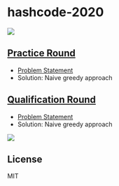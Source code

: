 # hashcode-2020

![](https://anchr.io/i/9wLgJ.png)

## [Practice Round](/practice_round)
* [Problem Statement](https://github.com/senesh-deshan/Google-Hash-Code-2020/blob/v3/Problem/slice.pdf)
* Solution: Naive greedy approach

## [Qualification Round](/qualification)
* [Problem Statement](https://github.com/vmandke/hashcode/blob/master/hashcode_2020_online_qualification_round.pdf)
* Solution: Naive greedy approach

![](https://i.ibb.co/gS6SYwt/score.jpg)

## License
MIT